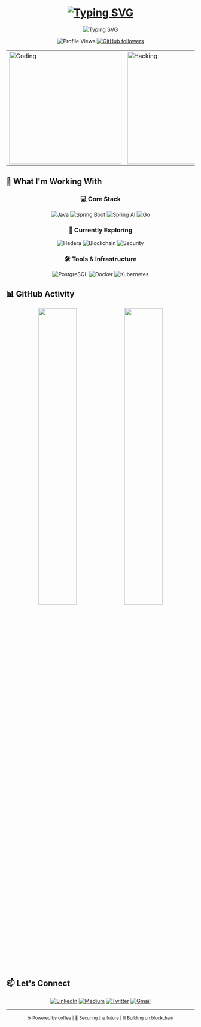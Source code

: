 # <div align="center">[![Typing SVG](https://readme-typing-svg.demolab.com?font=JetBrains+Mono&weight=600&size=26&duration=3000&pause=1000&color=00D9FF&center=true&vCenter=true&width=500&height=50&lines=%F0%9F%91%8B+Hey%2C+I'm+Ian+-+Your+Java+Guy)](https://git.io/typing-svg)</div>

<div align="center">

[![Typing SVG](https://readme-typing-svg.demolab.com?font=JetBrains+Mono&weight=600&size=24&duration=3000&pause=1000&color=00D9FF&center=true&vCenter=true&multiline=true&width=600&height=120&lines=Java+Developer+%7C+Backend+Engineer;Blockchain+Explorer+%7C+Security+Enthusiast;Building+the+Future%2C+One+Line+at+a+Time+⚡)](https://git.io/typing-svg)

![Profile Views](https://komarev.com/ghpvc/?username=dancan254&label=Profile%20Views&color=00d9ff&style=for-the-badge&labelColor=282828)
[![GitHub followers](https://img.shields.io/github/followers/dancan254?label=Follow&style=for-the-badge&color=00d9ff&labelColor=282828)](https://github.com/dancan254)

</div>

<div align="center">
<table>
<tr>
<td>
<img src="https://media.giphy.com/media/qgQUggAC3Pfv687qPC/giphy.gif" width="300" alt="Coding"/>
</td>
<td>
<img src="https://media.tenor.com/rePDfDWO3XoAAAAd/hacking.gif" width="300" alt="Hacking"/>
</td>
</tr>
</table>
</div>

## 🚀 What I'm Working With

<div align="center">

### 💻 Core Stack
![Java](https://img.shields.io/badge/Java_-ED8B00?style=for-the-badge&logo=openjdk&logoColor=white&labelColor=1a1a1a)
![Spring Boot](https://img.shields.io/badge/Spring_Boot-6DB33F?style=for-the-badge&logo=spring&logoColor=white&labelColor=1a1a1a)
![Spring AI](https://img.shields.io/badge/Spring_AI-6DB33F?style=for-the-badge&logo=spring&logoColor=white&labelColor=1a1a1a)
![Go](https://img.shields.io/badge/Go-00ADD8?style=for-the-badge&logo=go&logoColor=white&labelColor=1a1a1a)

### 🔐 Currently Exploring
![Hedera](https://img.shields.io/badge/Hedera-000000?style=for-the-badge&logo=hedera&logoColor=white&labelColor=1a1a1a)
![Blockchain](https://img.shields.io/badge/Blockchain-121D33?style=for-the-badge&logo=blockchain-dot-info&logoColor=white&labelColor=1a1a1a)
![Security](https://img.shields.io/badge/CyberSec-FF6B35?style=for-the-badge&logo=security&logoColor=white&labelColor=1a1a1a)

### 🛠️ Tools & Infrastructure
![PostgreSQL](https://img.shields.io/badge/PostgreSQL-316192?style=for-the-badge&logo=postgresql&logoColor=white&labelColor=1a1a1a)
![Docker](https://img.shields.io/badge/Docker-2496ED?style=for-the-badge&logo=docker&logoColor=white&labelColor=1a1a1a)
![Kubernetes](https://img.shields.io/badge/Kubernetes-326CE5?style=for-the-badge&logo=kubernetes&logoColor=white&labelColor=1a1a1a)

</div>

## 📊 GitHub Activity
<div align="center">
  <img src="https://github-readme-stats.vercel.app/api?username=dancan254&show_icons=true&theme=tokyonight&hide_border=true&include_all_commits=true&count_private=true&icon_color=00d9ff&title_color=00d9ff" width="45%"/>
  <img src="https://github-readme-streak-stats.herokuapp.com/?user=dancan254&theme=tokyonight&hide_border=true&stroke=00d9ff&ring=00d9ff&fire=00d9ff" width="45%"/>
</div>

## 📫 Let's Connect

<div align="center">

[![LinkedIn](https://img.shields.io/badge/LinkedIn-0077B5?style=for-the-badge&logo=linkedin&logoColor=white&labelColor=1a1a1a)](https://linkedin.com/in/ian-dancan-8a3721251/)
[![Medium](https://img.shields.io/badge/Medium-12100E?style=for-the-badge&logo=medium&logoColor=white&labelColor=1a1a1a)](https://medium.com/@dancanian25)
[![Twitter](https://img.shields.io/badge/Twitter-1DA1F2?style=for-the-badge&logo=twitter&logoColor=white&labelColor=1a1a1a)](https://twitter.com/your_javaguy)
[![Gmail](https://img.shields.io/badge/Gmail-D14836?style=for-the-badge&logo=gmail&logoColor=white&labelColor=1a1a1a)](mailto:dancanian25@gmail.com)

</div>

---

<div align="center">
<sub>☕ Powered by coffee | 🔐 Securing the future | ⛓️ Building on blockchain</sub>
</div>
